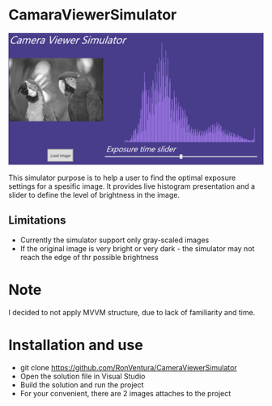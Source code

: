 # CamaraViewerSimulator
![alt text](image.png)

This simulator purpose is to help a user to find the optimal exposure settings for a spesific image. It provides live histogram presentation and a slider to define the level of brightness in the image.

## Limitations
- Currently the simulator support only gray-scaled images
- If the original image is very bright or very dark - the simulator may not reach the edge of thr possible brightness

# Note
I decided to not apply MVVM structure, due to lack of familiarity and time.

# Installation and use

- git clone https://github.com/RonVentura/CameraViewerSimulator
- Open the solution file in Visual Studio
- Build the solution and run the project
- For your convenient, there are 2 images attaches to the project
